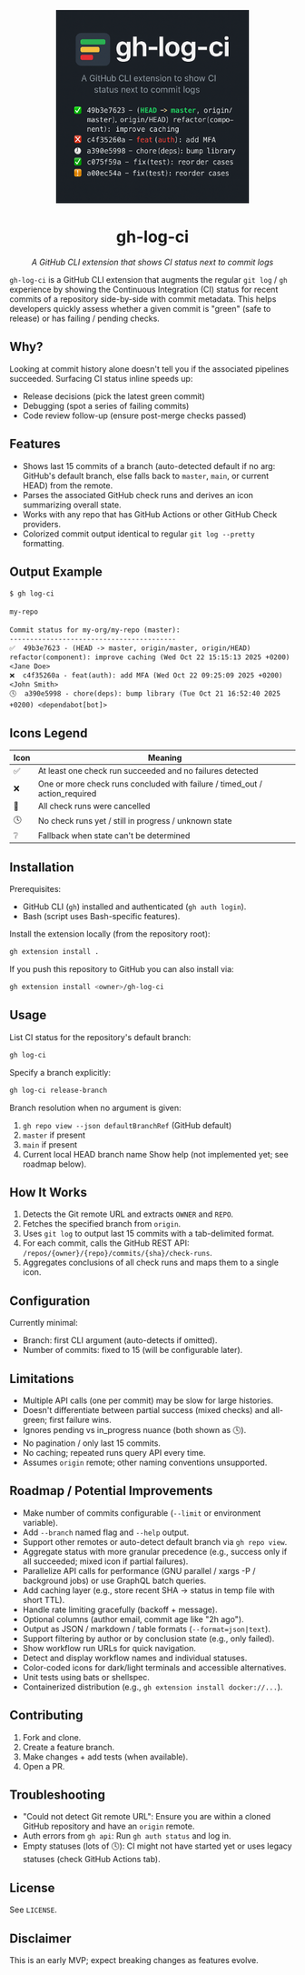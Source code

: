 <p align="center">
  <img src="assets/gh-log-ci-banner.png" alt="gh-log-ci logo and example output" width="340">
</p>

<h1 align="center">gh-log-ci</h1>
<p align="center"><em>A GitHub CLI extension that shows CI status next to commit logs</em></p>

`gh-log-ci` is a GitHub CLI extension that augments the regular `git log` / `gh` experience by showing the Continuous Integration (CI) status for recent commits of a repository side-by-side with commit metadata. This helps developers quickly assess whether a given commit is "green" (safe to release) or has failing / pending checks.

## Why?
Looking at commit history alone doesn't tell you if the associated pipelines succeeded. Surfacing CI status inline speeds up:
- Release decisions (pick the latest green commit)
- Debugging (spot a series of failing commits)
- Code review follow-up (ensure post-merge checks passed)

## Features
- Shows last 15 commits of a branch (auto-detected default if no arg: GitHub's default branch, else falls back to `master`, `main`, or current HEAD) from the remote.
- Parses the associated GitHub check runs and derives an icon summarizing overall state.
- Works with any repo that has GitHub Actions or other GitHub Check providers.
- Colorized commit output identical to regular `git log --pretty` formatting.

## Output Example
```
$ gh log-ci

my-repo

Commit status for my-org/my-repo (master):
-----------------------------------------
✅  49b3e7623 - (HEAD -> master, origin/master, origin/HEAD) refactor(component): improve caching (Wed Oct 22 15:15:13 2025 +0200) <Jane Doe>
❌  c4f35260a - feat(auth): add MFA (Wed Oct 22 09:25:09 2025 +0200) <John Smith>
🕓  a390e5998 - chore(deps): bump library (Tue Oct 21 16:52:40 2025 +0200) <dependabot[bot]>
```

## Icons Legend
| Icon | Meaning |
|------|---------|
| ✅ | At least one check run succeeded and no failures detected |
| ❌ | One or more check runs concluded with failure / timed_out / action_required |
| 🚫 | All check runs were cancelled |
| 🕓 | No check runs yet / still in progress / unknown state |
| ❔ | Fallback when state can't be determined |

## Installation
Prerequisites:
- GitHub CLI (`gh`) installed and authenticated (`gh auth login`).
- Bash (script uses Bash-specific features).

Install the extension locally (from the repository root):
```bash
gh extension install .
```
If you push this repository to GitHub you can also install via:
```bash
gh extension install <owner>/gh-log-ci
```

## Usage
List CI status for the repository's default branch:
```bash
gh log-ci
```
Specify a branch explicitly:
```bash
gh log-ci release-branch
```
Branch resolution when no argument is given:
1. `gh repo view --json defaultBranchRef` (GitHub default)
2. `master` if present
3. `main` if present
4. Current local HEAD branch name
Show help (not implemented yet; see roadmap below).

## How It Works
1. Detects the Git remote URL and extracts `OWNER` and `REPO`.
2. Fetches the specified branch from `origin`.
3. Uses `git log` to output last 15 commits with a tab-delimited format.
4. For each commit, calls the GitHub REST API: `/repos/{owner}/{repo}/commits/{sha}/check-runs`.
5. Aggregates conclusions of all check runs and maps them to a single icon.

## Configuration
Currently minimal:
- Branch: first CLI argument (auto-detects if omitted).
- Number of commits: fixed to 15 (will be configurable later).

## Limitations
- Multiple API calls (one per commit) may be slow for large histories.
- Doesn't differentiate between partial success (mixed checks) and all-green; first failure wins.
- Ignores pending vs in_progress nuance (both shown as 🕓).
- No pagination / only last 15 commits.
- No caching; repeated runs query API every time.
- Assumes `origin` remote; other naming conventions unsupported.

## Roadmap / Potential Improvements
- Make number of commits configurable (`--limit` or environment variable).
- Add `--branch` named flag and `--help` output.
- Support other remotes or auto-detect default branch via `gh repo view`.
- Aggregate status with more granular precedence (e.g., success only if all succeeded; mixed icon if partial failures).
- Parallelize API calls for performance (GNU parallel / xargs -P / background jobs) or use GraphQL batch queries.
- Add caching layer (e.g., store recent SHA -> status in temp file with short TTL).
- Handle rate limiting gracefully (backoff + message).
- Optional columns (author email, commit age like "2h ago").
- Output as JSON / markdown / table formats (`--format=json|text`).
- Support filtering by author or by conclusion state (e.g., only failed).
- Show workflow run URLs for quick navigation.
- Detect and display workflow names and individual statuses.
- Color-coded icons for dark/light terminals and accessible alternatives.
- Unit tests using bats or shellspec.
- Containerized distribution (e.g., `gh extension install docker://...`).

## Contributing
1. Fork and clone.
2. Create a feature branch.
3. Make changes + add tests (when available).
4. Open a PR.

## Troubleshooting
- "Could not detect Git remote URL": Ensure you are within a cloned GitHub repository and have an `origin` remote.
- Auth errors from `gh api`: Run `gh auth status` and log in.
- Empty statuses (lots of 🕓): CI might not have started yet or uses legacy statuses (check GitHub Actions tab).

## License
See `LICENSE`.

## Disclaimer
This is an early MVP; expect breaking changes as features evolve.
